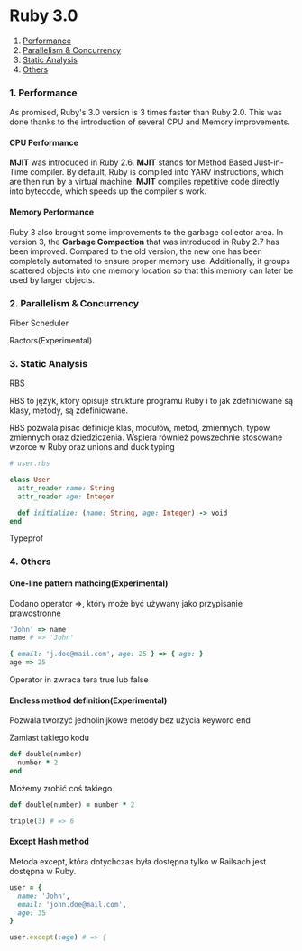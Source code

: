 # Ruby 3.0

1. [Performance](#performance)
2. [Parallelism & Concurrency](#pc)
3. [Static Analysis](#staticAnalysis)
4. [Others](#others)

### <a name="performance">1. Performance</a>
As promised, Ruby's 3.0 version is 3 times faster than Ruby 2.0. This was done thanks to the introduction of several CPU and Memory improvements.

#### CPU Performance 
**MJIT** was introduced in Ruby 2.6. **MJIT** stands for Method Based Just-in-Time compiler. By default, Ruby is compiled into YARV instructions, which are then run by a virtual machine. **MJIT** compiles repetitive code directly into bytecode, which speeds up the compiler's work.

#### Memory Performance
Ruby 3 also brought some improvements to the garbage collector area. In version 3, the **Garbage Compaction** that was introduced in Ruby 2.7 has been improved. Compared to the old version, the new one has been completely automated to ensure proper memory use. Additionally, it groups scattered objects into one memory location so that this memory can later be used by larger objects.

### <a name="pc">2. Parallelism & Concurrency</a>
Fiber Scheduler

Ractors(Experimental)

### <a name="staticAnalysis">3. Static Analysis</a>

RBS

RBS to język, który opisuje strukture programu Ruby i to jak zdefiniowane są klasy, metody, są zdefiniowane.

RBS pozwala pisać definicje klas, modułów, metod, zmiennych, typów zmiennych oraz dziedziczenia. Wspiera również powszechnie stosowane wzorce w  Ruby oraz unions and duck typing

``` Ruby
# user.rbs

class User
  attr_reader name: String
  attr_reader age: Integer

  def initialize: (name: String, age: Integer) -> void
end
```

Typeprof


### <a name="others">4. Others</a>


#### One-line pattern mathcing(Experimental)

Dodano operator =>, który może być używany jako przypisanie prawostronne

``` Ruby
'John' => name
name # => 'John'

{ email: 'j.doe@mail.com', age: 25 } => { age: }
age => 25
```

Operator in zwraca tera true lub false



#### Endless method definition(Experimental)

Pozwala tworzyć jednolinijkowe metody bez użycia keyword end

Zamiast takiego kodu
``` Ruby
def double(number)
  number * 2
end
```

Możemy zrobić coś takiego
``` Ruby
def double(number) = number * 2

triple(3) # => 6
```

#### Except Hash method

Metoda except, która dotychczas była dostępna tylko w Railsach jest dostępna w Ruby.
``` Ruby
user = {
  name: 'John',
  email: 'john.doe@mail.com',
  age: 35
}

user.except(:age) # => { 
```
